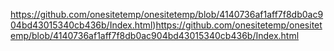 

<!---
onesitetemp/onesitetemp is a ✨ special ✨ repository because its `README.md` (this file) appears on your GitHub profile.
You can click the Preview link to take a look at your changes.
--->
https://github.com/onesitetemp/onesitetemp/blob/4140736af1aff7f8db0ac904bd43015340cb436b/Index.html)https://github.com/onesitetemp/onesitetemp/blob/4140736af1aff7f8db0ac904bd43015340cb436b/Index.html
